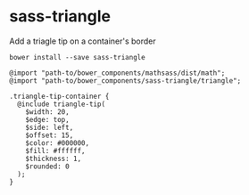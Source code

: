 # sass-triangle
Add a triagle tip on a container's border

```
bower install --save sass-triangle
```

```
@import "path-to/bower_components/mathsass/dist/math";
@import "path-to/bower_components/sass-triangle/triangle";
```

```
.triangle-tip-container {
  @include triangle-tip(
    $width: 20,
    $edge: top,
    $side: left,
    $offset: 15,
    $color: #000000,
    $fill: #ffffff,
    $thickness: 1,
    $rounded: 0
  );
}
```

